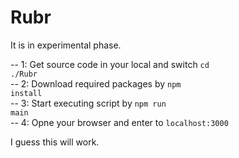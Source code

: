 # Rubr

It is in experimental phase.

-- 1: Get source code in your local and switch <code>cd ./Rubr</code><br>
-- 2: Download required packages by <code>npm install</code><br>
-- 3: Start executing script by <code>npm run main</code><br>
-- 4: Opne your browser and enter to <code>localhost:3000</code>

I guess this will work.
